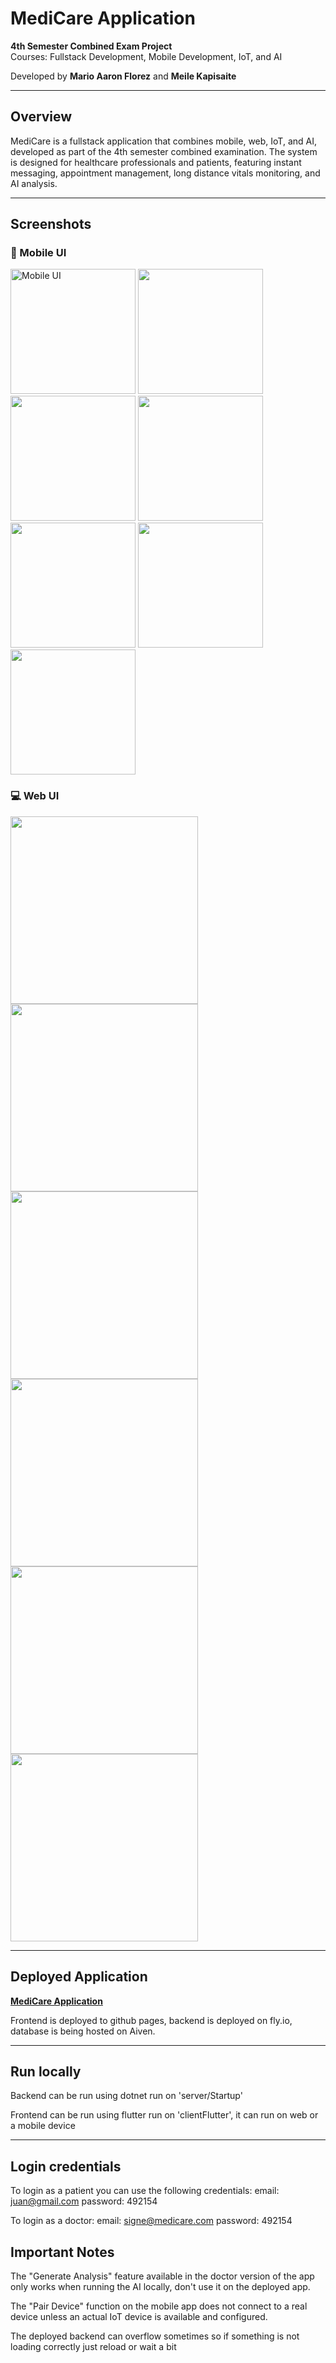 # MediCare Application

**4th Semester Combined Exam Project**  
Courses: Fullstack Development, Mobile Development, IoT, and AI

Developed by **Mario Aaron Florez** and **Meile Kapisaite**

---

##  Overview

MediCare is a fullstack application that combines mobile, web, IoT, and AI, developed as part of the 4th semester combined examination. The system is designed for healthcare professionals and patients, featuring instant messaging, appointment management, long distance vitals monitoring, and AI analysis.

---

## Screenshots

### 📱 Mobile UI
<p float="left">
<img src="images/Screenshot%202025-05-29%20222707.png" alt="Mobile UI" width="200"/>
<img src="images/Screenshot%202025-05-29%20222756.png" width="200"/>
  <img src="images/Screenshot%202025-05-29%20222920.png" width="200"/>
  <img src="images/Screenshot%202025-05-29%20223004.png" width="200"/>
  <img src="images/Screenshot%202025-05-29%20223023.png" width="200"/>
  <img src="images/Screenshot%202025-05-29%20223554.png" width="200"/>
  <img src="images/Screenshot%202025-05-29%20223616.png" width="200"/>
</p>

### 💻 Web UI
<p float="left">
<img src="images/Screenshot%202025-05-29%20223634.png" width="300"/>
  <img src="images/Screenshot%202025-05-29%20223650.png" width="300"/>
  <img src="images/Screenshot%202025-05-29%20223709.png" width="300"/>
  <img src="images/Screenshot%202025-05-29%20223740.png" width="300"/>
  <img src="images/Screenshot%202025-05-29%20223753.png" width="300"/>
  <img src="images/Screenshot%202025-05-29%20223814.png" width="300"/>
</p>

---

## Deployed Application
  
 **[MediCare Application](https://meile5.github.io/MediCareApplication/)**

 Frontend is deployed to github pages, backend is deployed on fly.io, database is being hosted on Aiven.

---

## Run locally
Backend can be run using dotnet run on 'server/Startup'

Frontend can be run using flutter run on 'clientFlutter', it can run on web or a mobile device

---

## Login credentials
To login as a patient you can use the following credentials:
email: juan@gmail.com
password: 492154

To login as a doctor:
email: signe@medicare.com
password: 492154

## Important Notes
 The "Generate Analysis" feature available in the doctor version of the app only works when running the AI locally, don't use it on the deployed app.

 The "Pair Device" function on the mobile app does not connect to a real device unless an actual IoT device is available and configured.

 The deployed backend can overflow sometimes so if something is not loading correctly just reload or wait a bit
